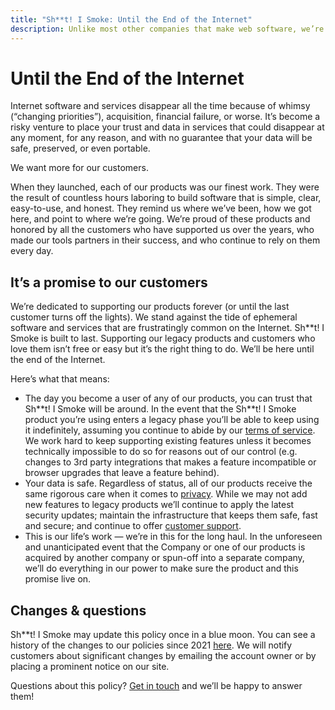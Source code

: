 ```yaml
---
title: "Sh**t! I Smoke: Until the End of the Internet"
description: Unlike most other companies that make web software, we’re dedicated to supporting our products forever.
---
```


# Until the End of the Internet

Internet software and services disappear all the time because of whimsy (“changing priorities”), acquisition, financial failure, or worse. It’s become a risky venture to place your trust and data in services that could disappear at any moment, for any reason, and with no guarantee that your data will be safe, preserved, or even portable.

We want more for our customers.

When they launched, each of our products was our finest work. They were the result of countless hours laboring to build software that is simple, clear, easy-to-use, and honest. They remind us where we’ve been, how we got here, and point to where we’re going. We’re proud of these products and honored by all the customers who have supported us over the years, who made our tools partners in their success, and who continue to rely on them every day.

## It’s a promise to our customers

We’re dedicated to supporting our products forever (or until the last customer turns off the lights). We stand against the tide of ephemeral software and services that are frustratingly common on the Internet. Sh\*\*t! I Smoke is built to last. Supporting our legacy products and customers who love them isn’t free or easy but it’s the right thing to do. We’ll be here until the end of the Internet.

Here’s what that means:

- The day you become a user of any of our products, you can trust that Sh\*\*t! I Smoke will be around. In the event that the Sh\*\*t! I Smoke product you’re using enters a legacy phase you’ll be able to keep using it indefinitely, assuming you continue to abide by our [terms of service](../terms/index.md). We work hard to keep supporting existing features unless it becomes technically impossible to do so for reasons out of our control (e.g. changes to 3rd party integrations that makes a feature incompatible or browser upgrades that leave a feature behind).
- Your data is safe. Regardless of status, all of our products receive the same rigorous care when it comes to [privacy](../privacy/index.md). While we may not add new features to legacy products we’ll continue to apply the latest security updates; maintain the infrastructure that keeps them safe, fast and secure; and continue to offer [customer support](mailto:hi@shootismoke.app).
- This is our life’s work — we’re in this for the long haul. In the unforeseen and unanticipated event that the Company or one of our products is acquired by another company or spun-off into a separate company, we’ll do everything in our power to make sure the product and this promise live on.

## Changes & questions

Sh\*\*t! I Smoke may update this policy once in a blue moon. You can see a history of the changes to our policies since 2021 [here](https://github.com/shootismoke/policies/commits/main). We will notify customers about significant changes by emailing the account owner or by placing a prominent notice on our site.

Questions about this policy? [Get in touch](mailto:hi@shootismoke.app) and we’ll be happy to answer them!
